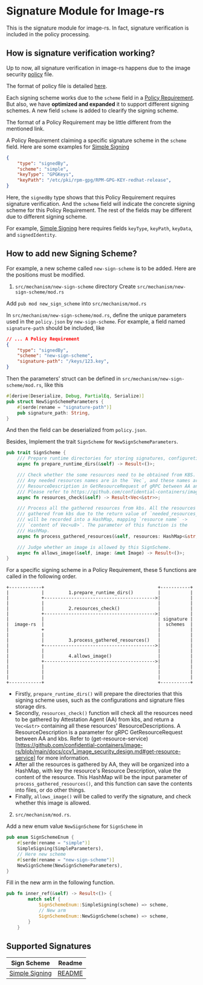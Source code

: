 # Signature Module for Image-rs

This is the signature module for image-rs. In fact, signature verification
is included in the policy processing.

## How is signature verification working?

Up to now, all signature verification in image-rs happens due to
the image security [policy](https://github.com/confidential-containers/image-rs/blob/main/docs/ccv1_image_security_design.md#policy) 
file.

The format of policy file is detailed [here](../docs/ccv1_image_security_design.md#policy).

Each signing scheme works due to the `scheme` field in a [Policy Requirement](https://github.com/containers/image/blob/main/docs/containers-policy.json.5.md#policy-requirements). But also, we have **optimized and expanded** it to support
different signing schemes. A new field `scheme` is added to clearify the signing scheme.

The format of a Policy Requirement may be little different from the mentioned link.

A Policy Requirement claiming a specific signature scheme in the `scheme` field.
Here are some examples for [Simple Signing](src/mechanism/simple/README.md)

```json
{
    "type": "signedBy",
    "scheme": "simple",
    "keyType": "GPGKeys",
    "keyPath": "/etc/pki/rpm-gpg/RPM-GPG-KEY-redhat-release",
}
```

Here, the `signedBy` type shows that this Policy Requirement
requires signature verification. And the `scheme` field will indicate
the concrete signing scheme for this Policy Requirement. The rest of the 
fields may be different due to different signing scheme. 

For example,
[Simple Signing](src/mechanism/simple/README.md) here requires fields
`keyType`, `keyPath`, `keyData`, and `signedIdentity`.

## How to add new Signing Scheme?

For example, a new scheme called `new-sign-scheme` is to be added.
Here are the positions must be modified.

1. `src/mechanism/new-sign-scheme` directory
Create `src/mechanism/new-sign-scheme/mod.rs`

Add `pub mod new_sign_scheme` into  `src/mechanism/mod.rs`

In `src/mechanism/new-sign-scheme/mod.rs`, define the unique parameters 
used in the `policy.json` by `new-sign-scheme`.
For example, a field named `signature-path` should be included, like

```json
// ... A Policy Requirement
{
    "type": "signedBy",
    "scheme": "new-sign-scheme",
    "signature-path": "/keys/123.key",
}
```

Then the parameters' struct can be defined in `src/mechanism/new-sign-scheme/mod.rs`,
like this

```rust
#[derive(Deserialize, Debug, PartialEq, Serialize)]
pub struct NewSignSchemeParameters {
    #[serde(rename = "signature-path")]
    pub signature_path: String,
}
```
And then the field can be deserialized from `policy.json`.

Besides, Implement the trait `SignScheme` for `NewSignSchemeParameters`.
```rust
pub trait SignScheme {
    /// Prepare runtime directories for storing signatures, configuretions ,.etc
    async fn prepare_runtime_dirs(&self) -> Result<()>;

    /// Check whether the some resources need to be obtained from KBS.
    /// Any needed resources names are in the `Vec`, and these names are
    /// ResourceDescription in GetResourceRequest of gRPC between AA and kbs.
    /// Please refer to https://github.com/confidential-containers/image-rs/blob/main/docs/ccv1_image_security_design.md#get-resource-service
    async fn resources_check(&self) -> Result<Vec<&str>>;

    /// Process all the gathered resources from kbs. All the resources
    /// gathered from kbs due to the return value of `needed_resources_list_from_kbs()`
    /// will be recorded into a HashMap, mapping `resource name` ->
    /// `content of Vec<u8>`. The parameter of this function is the
    /// HashMap.
    async fn process_gathered_resources(&self, resources: HashMap<&str, Vec<u8>>) -> Result<()>;

    /// Judge whether an image is allowed by this SignScheme.
    async fn allows_image(&self, image: &mut Image) -> Result<()>;
}
```

For a specific signing scheme in a Policy Requirement,
these 5 functions are called in the following order.

```plaintext
+------------+                                          +-----------+
|            |         1.prepare_runtime_dirs()         |           |
|            +----------------------------------------->|           |
|            |                                          |           |
|            |         2.resources_check()              |           |
|            +----------------------------------------->|           |
|            |                                          | signature |
|  image-rs  |                                          |  schemes  |
|            +                                          |           |
|            |                                          |           |
|            |         3.process_gathered_resources()   |           |
|            +----------------------------------------->|           |
|            |                                          |           |
|            |         4.allows_image()                 |           |
|            +----------------------------------------->|           |
|            |                                          |           |
|            |                                          |           |
|            |                                          |           |
+------------+                                          +-----------+
```

* Firstly, `prepare_runtime_dirs()` will prepare the directories that this
signing scheme uses, such as the configurations and signature
files storage dirs.
* Secondly, `resources_check()` function will check all the resources
need to be gathered by Attestation Agent (AA) from kbs, and return 
a `Vec<&str>` containing all these resources' ResourceDescriptions. 
A ResourceDescription is a parameter for gRPC GetResourceRequest 
between AA and kbs. Refer to (get-resource-service)[https://github.com/confidential-containers/image-rs/blob/main/docs/ccv1_image_security_design.md#get-resource-service]
for more information.
* After all the resources is gathered by AA, they will be organized
into a HashMap, with key the resource's Resource Description,
value the content of the resource. This HashMap will be the 
input parameter of `process_gathered_resources()`, and this function
can save the contents into files, or do other things.
* Finally, `allows_image()` will be called to verify the signature,
and check whether this image is allowed.

2. `src/mechanism/mod.rs`.

Add a new enum value `NewSignScheme` for `SignScheme` in 

```rust
pub enum SignSchemeEnum {
    #[serde(rename = "simple")]
    SimpleSigning(SimpleParameters),
    // Here new scheme
    #[serde(rename = "new-sign-scheme")]
    NewSignScheme(NewSignSchemeParameters),
}
```

Fill in the new arm in the following function. 
```rust
pub fn inner_ref(&self) -> Result<()> {
        match self {
            SignSchemeEnum::SimpleSigning(scheme) => scheme,
            // New arm
            SignSchemeEnum::NewSignScheme(scheme) => scheme,
        }
    }
```

## Supported Signatures

|Sign Scheme|Readme|
|---|---|
|[Simple Signing](src/mechanism/simple)| [README](src/mechanism/simple/README.md) |